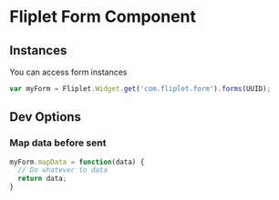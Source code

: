 # Fliplet Form Component

## Instances

You can access form instances

```js
var myForm = Fliplet.Widget.get('com.fliplet.form').forms(UUID);
```

## Dev Options

### Map data before sent

```js
myForm.mapData = function(data) {
  // Do whatever to data
  return data;
}
```